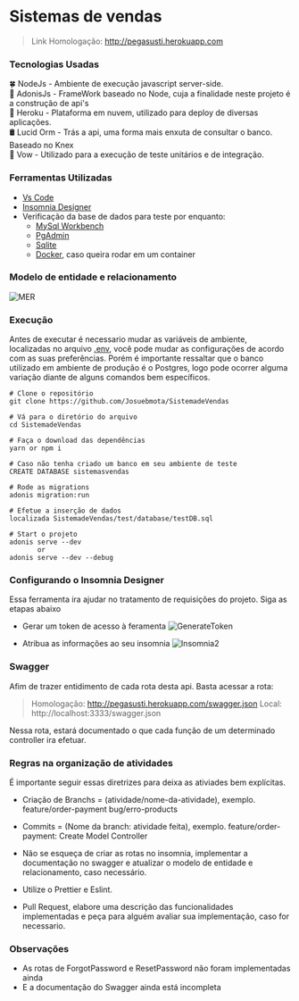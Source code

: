 # Sistemas de vendas
>Link Homologação: http://pegasusti.herokuapp.com

### Tecnologias Usadas
🍀 NodeJs - Ambiente de execução javascript server-side. <br>
🔺 AdonisJs - FrameWork baseado no Node, cuja a finalidade neste projeto é a construção de api's <br>
👾 Heroku - Plataforma em nuvem, utilizado para deploy de diversas aplicações. <br> 
🛢️ Lucid Orm  - Trás a api, uma forma mais enxuta de consultar o banco. Baseado no Knex <br>
🔎 Vow - Utilizado para a execução de teste unitários e de integração. <br> 

### Ferramentas Utilizadas
- [Vs Code](https://code.visualstudio.com/)
- [Insomnia Designer](https://insomnia.rest/download/)
- Verificação da base de dados para teste por enquanto:
  - [MySql Workbench](https://dev.mysql.com/downloads/workbench/)
  - [PgAdmin](https://www.postgresql.org/)
  - [Sqlite](https://sqlitebrowser.org/)
  - [Docker](https://www.docker.com/), caso queira rodar em um container

### Modelo de entidade e relacionamento
![MER](https://user-images.githubusercontent.com/34459397/89466459-4695de00-d74a-11ea-9f33-96e21f3f659f.png)

### Execução
Antes de executar é necessario mudar as variáveis de ambiente, localizadas no arquivo [.env](https://github.com/Josuebmota/ApiCadastroUser/blob/master/.env), você pode mudar as configurações de acordo com as suas preferências. Porém é importante ressaltar que o banco utilizado em ambiente de produção é o Postgres, logo pode ocorrer alguma variação diante de alguns comandos bem específicos.

```
# Clone o repositório
git clone https://github.com/Josuebmota/SistemadeVendas

# Vá para o diretório do arquivo
cd SistemadeVendas

# Faça o download das dependências
yarn or npm i

# Caso não tenha criado um banco em seu ambiente de teste
CREATE DATABASE sistemasvendas

# Rode as migrations
adonis migration:run

# Efetue a inserção de dados
localizada SistemadeVendas/test/database/testDB.sql

# Start o projeto
adonis serve --dev
       or
adonis serve --dev --debug
```

### Configurando o Insomnia Designer
Essa ferramenta ira ajudar no tratamento de requisições do projeto. Siga as etapas abaixo

- Gerar um token de acesso à feramenta
![GenerateToken](https://user-images.githubusercontent.com/34459397/89244904-0a456f00-d5de-11ea-8f7e-e2881a7529c9.gif) 

- Atribua as informações ao seu insomnia
  ![Insomnia2](https://user-images.githubusercontent.com/34459397/89245230-c141ea80-d5de-11ea-8bd1-cca9d11acea7.png)

### Swagger 
Afim de trazer entidimento de cada rota desta api. Basta acessar a rota:
>Homologação: http://pegasusti.herokuapp.com/swagger.json
>Local: http://localhost:3333/swagger.json

Nessa rota, estará documentado o que cada função de um determinado controller ira efetuar.

### Regras na organização de atividades
É importante seguir essas diretrizes para deixa as ativiades bem explícitas.
- Criação de Branchs = (atividade/nome-da-atividade), exemplo.
		feature/order-payment
		bug/erro-products

- Commits = (Nome da branch: atividade feita), exemplo.
		feature/order-payment: Create Model Controller

- Não se esqueça de criar as rotas no insomnia, implementar a documentação no swagger e atualizar o modelo de entidade e relacionamento, caso necessário.

- Utilize o Prettier e Eslint.

- Pull Request, elabore uma descrição das funcionalidades implementadas e peça para alguém avaliar sua implementação, caso for necessario.

### Observações
- As rotas de ForgotPassword e ResetPassword não foram implementadas ainda
- E a documentação do Swagger ainda está incompleta

